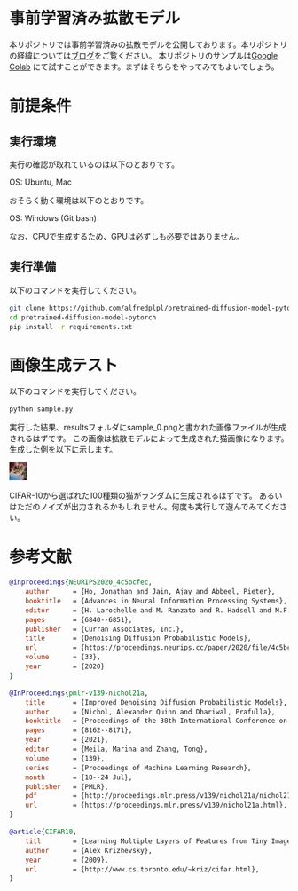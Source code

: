 # 事前学習済み拡散モデル
本リポジトリでは事前学習済みの拡散モデルを公開しております。本リポジトリの経緯については[ブログ](https://example.com)をご覧ください。
本リポジトリのサンプルは[Google Colab](https://colab.research.google.com/drive/1T_8PvL85n7vwxDehcjpObVoGBDOlcPYr?usp=sharing)
にて試すことができます。まずはそちらをやってみてもよいでしょう。

# 前提条件
## 実行環境
実行の確認が取れているのは以下のとおりです。

OS: Ubuntu, Mac

おそらく動く環境は以下のとおりです。

OS: Windows (Git bash)

なお、CPUで生成するため、GPUは必ずしも必要ではありません。

## 実行準備
以下のコマンドを実行してください。

``` install.sh
git clone https://github.com/alfredplpl/pretrained-diffusion-model-pytorch.git
cd pretrained-diffusion-model-pytorch
pip install -r requirements.txt
```

#  画像生成テスト
以下のコマンドを実行してください。

``` sample.sh
python sample.py 
```
実行した結果、resultsフォルダにsample_0.pngと書かれた画像ファイルが生成されるはずです。
この画像は拡散モデルによって生成された猫画像になります。生成した例を以下に示します。

![cat](sample.png)

CIFAR-10から選ばれた100種類の猫がランダムに生成されるはずです。
あるいはただのノイズが出力されるかもしれません。何度も実行して遊んでみてください。

# 参考文献

``` ddpm.bib
@inproceedings{NEURIPS2020_4c5bcfec,
    author      = {Ho, Jonathan and Jain, Ajay and Abbeel, Pieter},
    booktitle   = {Advances in Neural Information Processing Systems},
    editor      = {H. Larochelle and M. Ranzato and R. Hadsell and M.F. Balcan and H. Lin},
    pages       = {6840--6851},
    publisher   = {Curran Associates, Inc.},
    title       = {Denoising Diffusion Probabilistic Models},
    url         = {https://proceedings.neurips.cc/paper/2020/file/4c5bcfec8584af0d967f1ab10179ca4b-Paper.pdf},
    volume      = {33},
    year        = {2020}
}
```

``` improve_ddpm.bib
@InProceedings{pmlr-v139-nichol21a,
    title       = {Improved Denoising Diffusion Probabilistic Models},
    author      = {Nichol, Alexander Quinn and Dhariwal, Prafulla},
    booktitle   = {Proceedings of the 38th International Conference on Machine Learning},
    pages       = {8162--8171},
    year        = {2021},
    editor      = {Meila, Marina and Zhang, Tong},
    volume      = {139},
    series      = {Proceedings of Machine Learning Research},
    month       = {18--24 Jul},
    publisher   = {PMLR},
    pdf         = {http://proceedings.mlr.press/v139/nichol21a/nichol21a.pdf},
    url         = {https://proceedings.mlr.press/v139/nichol21a.html},
}
```
``` cifar.bib
@article{CIFAR10,
    titl        = {Learning Multiple Layers of Features from Tiny Images},
    author      = {Alex Krizhevsky},
    year        = {2009},
    url         = {http://www.cs.toronto.edu/~kriz/cifar.html},
}
```